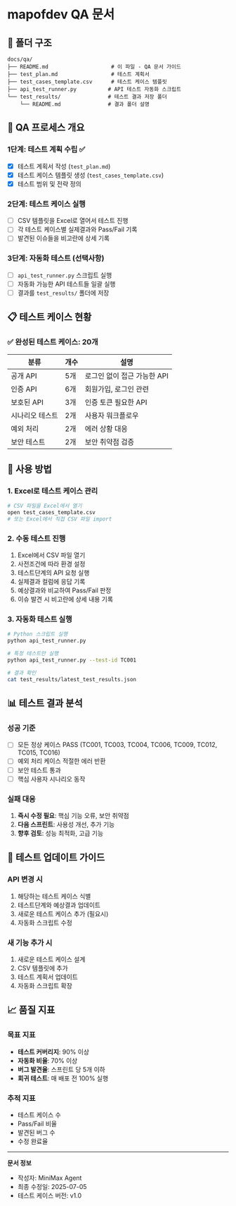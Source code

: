 # mapofdev QA 문서

## 📁 폴더 구조
```
docs/qa/
├── README.md                    # 이 파일 - QA 문서 가이드
├── test_plan.md                 # 테스트 계획서
├── test_cases_template.csv      # 테스트 케이스 템플릿
├── api_test_runner.py          # API 테스트 자동화 스크립트
└── test_results/               # 테스트 결과 저장 폴더
    └── README.md               # 결과 폴더 설명
```

## 🎯 QA 프로세스 개요

### 1단계: 테스트 계획 수립 ✅
- [x] 테스트 계획서 작성 (`test_plan.md`)
- [x] 테스트 케이스 템플릿 생성 (`test_cases_template.csv`)
- [x] 테스트 범위 및 전략 정의

### 2단계: 테스트 케이스 실행
- [ ] CSV 템플릿을 Excel로 열어서 테스트 진행
- [ ] 각 테스트 케이스별 실제결과와 Pass/Fail 기록
- [ ] 발견된 이슈들을 비고란에 상세 기록

### 3단계: 자동화 테스트 (선택사항)
- [ ] `api_test_runner.py` 스크립트 실행
- [ ] 자동화 가능한 API 테스트들 일괄 실행
- [ ] 결과를 `test_results/` 폴더에 저장

## 📋 테스트 케이스 현황

### ✅ 완성된 테스트 케이스: **20개**

| 분류 | 개수 | 설명 |
|------|------|------|
| 공개 API | 5개 | 로그인 없이 접근 가능한 API |
| 인증 API | 6개 | 회원가입, 로그인 관련 |
| 보호된 API | 3개 | 인증 토큰 필요한 API |
| 시나리오 테스트 | 2개 | 사용자 워크플로우 |
| 예외 처리 | 2개 | 에러 상황 대응 |
| 보안 테스트 | 2개 | 보안 취약점 검증 |

## 🚀 사용 방법

### 1. Excel로 테스트 케이스 관리
```bash
# CSV 파일을 Excel에서 열기
open test_cases_template.csv
# 또는 Excel에서 직접 CSV 파일 import
```

### 2. 수동 테스트 진행
1. Excel에서 CSV 파일 열기
2. 사전조건에 따라 환경 설정
3. 테스트단계의 API 요청 실행
4. 실제결과 컬럼에 응답 기록
5. 예상결과와 비교하여 Pass/Fail 판정
6. 이슈 발견 시 비고란에 상세 내용 기록

### 3. 자동화 테스트 실행
```bash
# Python 스크립트 실행
python api_test_runner.py

# 특정 테스트만 실행
python api_test_runner.py --test-id TC001

# 결과 확인
cat test_results/latest_test_results.json
```

## 📊 테스트 결과 분석

### 성공 기준
- [ ] 모든 정상 케이스 PASS (TC001, TC003, TC004, TC006, TC009, TC012, TC015, TC016)
- [ ] 예외 처리 케이스 적절한 에러 반환
- [ ] 보안 테스트 통과
- [ ] 핵심 사용자 시나리오 동작

### 실패 대응
1. **즉시 수정 필요**: 핵심 기능 오류, 보안 취약점
2. **다음 스프린트**: 사용성 개선, 추가 기능
3. **향후 검토**: 성능 최적화, 고급 기능

## 🔄 테스트 업데이트 가이드

### API 변경 시
1. 해당하는 테스트 케이스 식별
2. 테스트단계와 예상결과 업데이트
3. 새로운 테스트 케이스 추가 (필요시)
4. 자동화 스크립트 수정

### 새 기능 추가 시
1. 새로운 테스트 케이스 설계
2. CSV 템플릿에 추가
3. 테스트 계획서 업데이트
4. 자동화 스크립트 확장

## 📈 품질 지표

### 목표 지표
- **테스트 커버리지**: 90% 이상
- **자동화 비율**: 70% 이상
- **버그 발견율**: 스프린트 당 5개 이하
- **회귀 테스트**: 매 배포 전 100% 실행

### 추적 지표
- 테스트 케이스 수
- Pass/Fail 비율
- 발견된 버그 수
- 수정 완료율

---

**문서 정보**
- 작성자: MiniMax Agent
- 최종 수정일: 2025-07-05
- 테스트 케이스 버전: v1.0